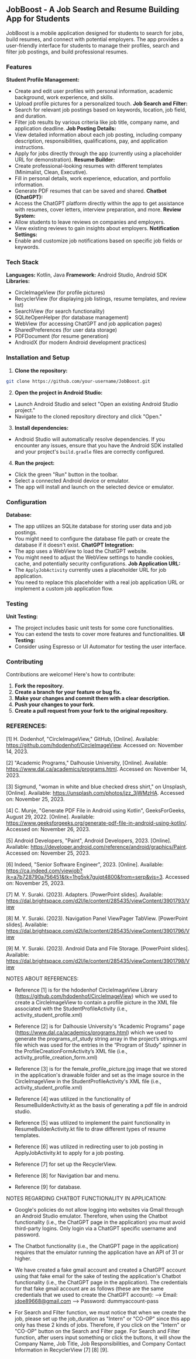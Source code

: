 ## JobBoost - A Job Search and Resume Building App for Students

JobBoost is a mobile application designed for students to search for jobs, build resumes, and connect with potential
employers. The app provides a user-friendly interface for students to manage their profiles, search and filter job
postings, and build professional resumes.

### Features

 **Student Profile Management:**
* Create and edit user profiles with personal information, academic background, work experience, and skills.
* Upload profile pictures for a personalized touch.
 **Job Search and Filter:**
* Search for relevant job postings based on keywords, location, job field, and duration.
* Filter job results by various criteria like job title, company name, and application deadline.
 **Job Posting Details:**
* View detailed information about each job posting, including company description, responsibilities, qualifications,
pay, and application instructions.
* Apply for jobs directly through the app (currently using a placeholder URL for demonstration).
 **Resume Builder:**
* Create professional-looking resumes with different templates (Minimalist, Clean, Executive).
* Fill in personal details, work experience, education, and portfolio information.
* Generate PDF resumes that can be saved and shared.
 **Chatbot (ChatGPT):**
* Access the ChatGPT platform directly within the app to get assistance with resumes, cover letters, interview
preparation, and more.
 **Review System:**
* Allow students to leave reviews on companies and employers.
* View existing reviews to gain insights about employers.
 **Notification Settings:**
* Enable and customize job notifications based on specific job fields or keywords.

### Tech Stack

 **Languages:** Kotlin, Java
 **Framework:** Android Studio, Android SDK
 **Libraries:**
* CircleImageView (for profile pictures)
* RecyclerView (for displaying job listings, resume templates, and review list)
* SearchView (for search functionality)
* SQLiteOpenHelper (for database management)
* WebView (for accessing ChatGPT and job application pages)
* SharedPreferences (for user data storage)
* PDFDocument (for resume generation)
* AndroidX (for modern Android development practices)

### Installation and Setup

1. **Clone the repository:**
```bash
git clone https://github.com/your-username/JobBoost.git
```
2. **Open the project in Android Studio:**
* Launch Android Studio and select "Open an existing Android Studio project."
* Navigate to the cloned repository directory and click "Open."
3. **Install dependencies:**
* Android Studio will automatically resolve dependencies. If you encounter any issues, ensure that you have the Android
SDK installed and your project's `build.gradle` files are correctly configured.
4. **Run the project:**
* Click the green "Run" button in the toolbar.
* Select a connected Android device or emulator.
* The app will install and launch on the selected device or emulator.

### Configuration

 **Database:**
* The app utilizes an SQLite database for storing user data and job postings.
* You might need to configure the database file path or create the database if it doesn't exist.
 **ChatGPT Integration:**
* The app uses a WebView to load the ChatGPT website.
* You might need to adjust the WebView settings to handle cookies, cache, and potentially security configurations.
 **Job Application URL:**
* The `ApplyJobActivity` currently uses a placeholder URL for job application.
* You need to replace this placeholder with a real job application URL or implement a custom job application flow.

### Testing

 **Unit Testing:**
* The project includes basic unit tests for some core functionalities.
* You can extend the tests to cover more features and functionalities.
 **UI Testing:**
* Consider using Espresso or UI Automator for testing the user interface.

### Contributing

Contributions are welcome! Here's how to contribute:

1. **Fork the repository.**
2. **Create a branch for your feature or bug fix.**
3. **Make your changes and commit them with a clear description.**
4. **Push your changes to your fork.**
5. **Create a pull request from your fork to the original repository.**

### REFERENCES:

[1] H. Dodenhof, "CircleImageView," GitHub, [Online]. Available: https://github.com/hdodenhof/CircleImageView. Accessed on: November 14, 2023.

[2] "Academic Programs," Dalhousie University, [Online]. Available: https://www.dal.ca/academics/programs.html. Accessed on: November 14, 2023.

[3] Sigmund, "woman in white and blue checked dress shirt," on Unsplash, [Online]. Available: https://unsplash.com/photos/jzz_3jWMzHA. Accessed on: November 25, 2023.

[4] C. Munje, "Generate PDF File in Android using Kotlin", GeeksForGeeks, August 29, 2022. [Online]. Available: https://www.geeksforgeeks.org/generate-pdf-file-in-android-using-kotlin/. Accessed on: November 26, 2023.

[5] Android Developers, "Paint", Android Developers, 2023. [Online]. Available: https://developer.android.com/reference/android/graphics/Paint. Accessed on: November 25, 2023.

[6] Indeed, "Senior Software Engineer", 2023. [Online]. Available: https://ca.indeed.com/viewjob?jk=a7b728790a756451&tk=1hg5vk7gujqt4800&from=serp&vjs=3. Accessed on: November 25, 2023.

[7] M. Y. Suraki. (2023). Adapters. [PowerPoint slides]. Available: https://dal.brightspace.com/d2l/le/content/285435/viewContent/3901793/View

[8] M. Y. Suraki. (2023). Navigation Panel ViewPager TabView. [PowerPoint slides]. Available: https://dal.brightspace.com/d2l/le/content/285435/viewContent/3901796/View

[9] M. Y. Suraki. (2023). Android Data and File Storage. [PowerPoint slides]. Available: https://dal.brightspace.com/d2l/le/content/285435/viewContent/3901798/View


NOTES ABOUT REFERENCES:
- Reference [1] is for the hdodenhof CircleImageView Library (https://github.com/hdodenhof/CircleImageView) which we used to create a CircleImageView to contain a profile picture in the XML file associated with the StudentProfileActivity (i.e., activity_student_profile.xml)

- Reference [2] is for Dalhousie University's “Academic Programs” page (https://www.dal.ca/academics/programs.html) which we used to generate the programs_of_study string array in the project’s strings.xml file which was used for the entries in the “Program of Study” spinner in the ProfileCreationFormActivity’s XML file (i.e., activity_profile_creation_form.xml) 

- Reference [3] is for the female_profile_picture.jpg image that we stored in the application's drawable folder and set as the image source in the CircleImageView in the StudentProfileActivity's XML file (i.e., activity_student_profile.xml)

- Reference [4] was utilized in the functionality of ResumeBuilderActivity.kt as the basis of generating a pdf file in android studio.

- Reference [5] was utilized to implement the paint functionality in ResumeBuilderActivity.kt file to draw different types of resume templates.

- Reference [6] was utilized in redirecting user to job posting in ApplyJobActivity.kt to apply for a job posting. 

- Reference [7] for set up the RecyclerView.

- Reference [8] for Navigation bar and menu.

- Reference [9] for database.


NOTES REGARDING CHATBOT FUNCTIONALITY IN APPLICATION:
- Google's policies do not allow logging into websites via Gmail through an Android Studio emulator. Therefore, when using the Chatbot functionality (i.e., the ChatGPT page in the application) you must avoid third-party logins. Only login via a ChatGPT specific username and password.
	
- The Chatbot functionality (i.e., the ChatGPT page in the application) requires that the emulator running the application have an API of 31 or higher.  

- We have created a fake gmail account and created a ChatGPT account using that fake email for the sake of testing the application's Chatbot functionality (i.e., the ChatGPT page in the application). The credentials for that fake gmail account are as follows (these are the same credentials that we used to create the ChatGPT account):
--> Email: jdoe89668@gmail.com 
--> Password: dummyaccount-pass

- For Search and Filter function, we must notice that when we create the job, please set up the job_duration as "Intern" or "CO-OP" since this app only has these 2 kinds of jobs. Therefore, if you click on the "Intern" or "CO-OP" button on the Search and Filter page. For Search and Filter function, after users input something or click the buttons, it will show the Company Name, Job Title, Job Responsibilities, and Company Contact Information in RecyclerView [7] [8] [9].




